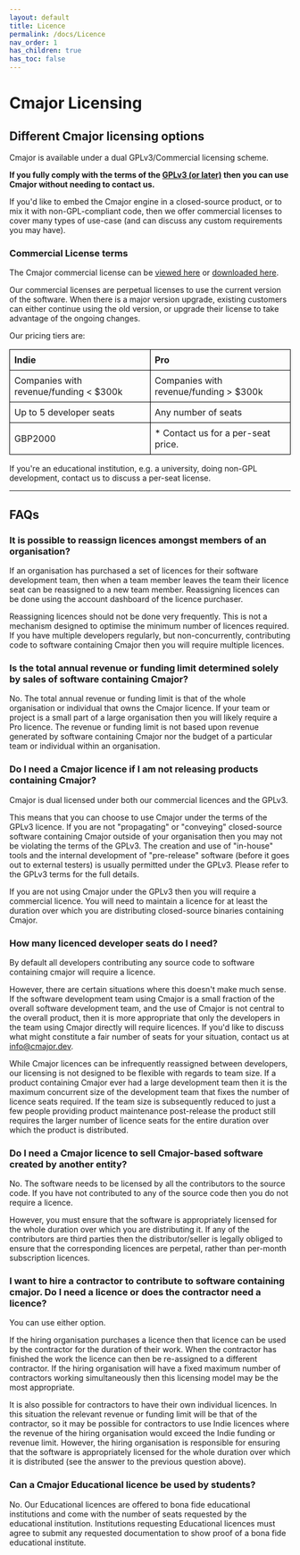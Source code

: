 ```yaml
---
layout: default
title: Licence
permalink: /docs/Licence
nav_order: 1
has_children: true
has_toc: false
---
```


# Cmajor Licensing

## Different Cmajor licensing options

Cmajor is available under a dual GPLv3/Commercial licensing scheme.

**If you fully comply with the terms of the [GPLv3 (or later)](https://www.gnu.org/licenses/gpl-3.0.en.html) then you can use Cmajor without needing to contact us.**

If you'd like to embed the Cmajor engine in a closed-source product, or to mix it with non-GPL-compliant code, then we offer commercial licenses to cover many types of use-case (and can discuss any custom requirements you may have).

### Commercial License terms

The Cmajor commercial license can be [viewed here](./Licence/Cmajor-license) or [downloaded here](../assets/license/Cmajor-Commercial-License.pdf).

Our commercial licenses are perpetual licenses to use the current version of the software. When there is a major version upgrade, existing customers can either continue using the old version, or upgrade their license to take advantage of the ongoing changes.

Our pricing tiers are:

<style>
.licence-table {
    border-collapse: collapse;
    width: 100%;
    margin: 1rem 0;
}

.licence-table td {
    border: 0.05rem solid black !important;
    padding: 0.5rem;
    text-align: left;
}
</style>

<table class="licence-table">
    <tr>
        <td><strong>Indie</strong></td>
        <td><strong>Pro</strong></td>
    </tr>
    <tr>
        <td>Companies with revenue/funding < $300k</td>
        <td>Companies with revenue/funding > $300k</td>
    </tr>
    <tr>
        <td>Up to 5 developer seats</td>
        <td>Any number of seats</td>
    </tr>
    <tr>
        <td>GBP2000</td>
        <td>* Contact us for a per-seat price.</td>
    </tr>
</table>

If you're an educational institution, e.g. a university, doing non-GPL development, contact us to discuss a per-seat license.

---------

## FAQs

### It is possible to reassign licences amongst members of an organisation?

If an organisation has purchased a set of licences for their software development team, then when a team member leaves the team their licence seat can be reassigned to a new team member. Reassigning licences can be done using the account dashboard of the licence purchaser.

Reassigning licences should not be done very frequently. This is not a mechanism designed to optimise the minimum number of licences required. If you have multiple developers regularly, but non-concurrently, contributing code to software containing Cmajor then you will require multiple licences.

### Is the total annual revenue or funding limit determined solely by sales of software containing Cmajor?

No. The total annual revenue or funding limit is that of the whole organisation or individual that owns the Cmajor licence. If your team or project is a small part of a large organisation then you will likely require a Pro licence. The revenue or funding limit is not based upon revenue generated by software containing Cmajor nor the budget of a particular team or individual within an organisation.

### Do I need a Cmajor licence if I am not releasing products containing Cmajor?

Cmajor is dual licensed under both our commercial licences and the GPLv3.

This means that you can choose to use Cmajor under the terms of the GPLv3 licence. If you are not "propagating" or "conveying" closed-source software containing Cmajor outside of your organisation then you may not be violating the terms of the GPLv3. The creation and use of "in-house" tools and the internal development of "pre-release" software (before it goes out to external testers) is usually permitted under the GPLv3. Please refer to the GPLv3 terms for the full details.

If you are not using Cmajor under the GPLv3 then you will require a commercial licence. You will need to maintain a licence for at least the duration over which you are distributing closed-source binaries containing Cmajor.

### How many licenced developer seats do I need?

By default all developers contributing any source code to software containing cmajor will require a licence.

However, there are certain situations where this doesn't make much sense. If the software development team using Cmajor is a small fraction of the overall software development team, and the use of Cmajor is not central to the overall product, then it is more appropriate that only the developers in the team using Cmajor directly will require licences. If you'd like to discuss what might constitute a fair number of seats for your situation, contact us at info@cmajor.dev.

While Cmajor licences can be infrequently reassigned between developers, our licensing is not designed to be flexible with regards to team size. If a product containing Cmajor ever had a large development team then it is the maximum concurrent size of the development team that fixes the number of licence seats required. If the team size is subsequently reduced to just a few people providing product maintenance post-release the product still requires the larger number of licence seats for the entire duration over which the product is distributed.

### Do I need a Cmajor licence to sell Cmajor-based software created by another entity?

No. The software needs to be licensed by all the contributors to the source code. If you have not contributed to any of the source code then you do not require a licence.

However, you must ensure that the software is appropriately licensed for the whole duration over which you are distributing it. If any of the contributors are third parties then the distributor/seller is legally obliged to ensure that the corresponding licences are perpetal, rather than per-month subscription licences.

### I want to hire a contractor to contribute to software containing cmajor. Do I need a licence or does the contractor need a licence?

You can use either option.

If the hiring organisation purchases a licence then that licence can be used by the contractor for the duration of their work. When the contractor has finished the work the licence can then be re-assigned to a different contractor. If the hiring organisation will have a fixed maximum number of contractors working simultaneously then this licensing model may be the most appropriate.

It is also possible for contractors to have their own individual licences. In this situation the relevant revenue or funding limit will be that of the contractor, so it may be possible for contractors to use Indie licences where the revenue of the hiring organisation would exceed the Indie funding or revenue limit. However, the hiring organisation is responsible for ensuring that the software is appropriately licensed for the whole duration over which it is distributed (see the answer to the previous question above).

### Can a Cmajor Educational licence be used by students?

No. Our Educational licences are offered to bona fide educational institutions and come with the number of seats requested by the educational institution. Institutions requesting Educational licences must agree to submit any requested documentation to show proof of a bona fide educational institute.

